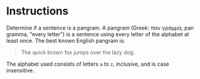 # Instructions

Determine if a sentence is a pangram.
A pangram (Greek: παν γράμμα, pan gramma, "every letter") is a sentence using every letter of the alphabet at least once.
The best known English pangram is:

> The quick brown fox jumps over the lazy dog.

The alphabet used consists of letters `a` to `z`, inclusive, and is case insensitive.
